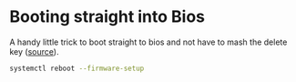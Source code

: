 # Booting straight into Bios

A handy little trick to boot straight to bios and not have to mash the delete key ([source][]). 

```bash
systemctl reboot --firmware-setup
```
[source]: https://superuser.com/a/1083166
